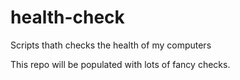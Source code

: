 # health-check
Scripts thath checks the health of my computers

This repo will be populated with lots of fancy checks. 
